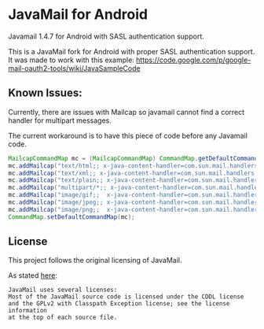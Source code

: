 JavaMail for Android
================

Javamail 1.4.7 for Android with SASL authentication support.

This is a JavaMail fork for Android with proper SASL authentication support. 
It was made to work with this example: 
https://code.google.com/p/google-mail-oauth2-tools/wiki/JavaSampleCode

Known Issues:
-----

Currently, there are issues with Mailcap so javamail cannot find a correct handler for multipart messages.

The current workaround is to have this piece of code before any Javamail code.

```java
MailcapCommandMap mc = (MailcapCommandMap) CommandMap.getDefaultCommandMap();
mc.addMailcap("text/html;; x-java-content-handler=com.sun.mail.handlers.text_html");
mc.addMailcap("text/xml;; x-java-content-handler=com.sun.mail.handlers.text_xml");
mc.addMailcap("text/plain;; x-java-content-handler=com.sun.mail.handlers.text_plain");
mc.addMailcap("multipart/*;; x-java-content-handler=com.sun.mail.handlers.multipart_mixed");
mc.addMailcap("image/gif;;	x-java-content-handler=com.sun.mail.handlers.image_gif");
mc.addMailcap("image/jpeg;;	x-java-content-handler=com.sun.mail.handlers.image_jpeg");
mc.addMailcap("image/png;;	x-java-content-handler=com.sun.mail.handlers.image_png");
CommandMap.setDefaultCommandMap(mc);
```

License
-----

This project follows the original licensing of JavaMail.

As stated [here][1]:

	JavaMail uses several licenses:
	Most of the JavaMail source code is licensed under the CDDL license
	and the GPLv2 with Classpath Exception license; see the license information
	at the top of each source file.

[1]: http://kenai.com/projects/javamail/pages/License
